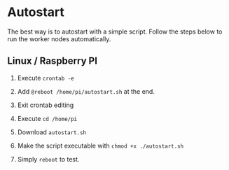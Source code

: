 # Autostart

The best way is to autostart with a simple script. Follow the steps below to run the worker nodes automatically.


## Linux / Raspberry PI

1. Execute `crontab -e`

2. Add `@reboot /home/pi/autostart.sh` at the end.

3. Exit crontab editing

4. Execute `cd /home/pi`

5. Download `autostart.sh`
 
6. Make the script executable with `chmod +x ./autostart.sh`

7. Simply `reboot` to test.

